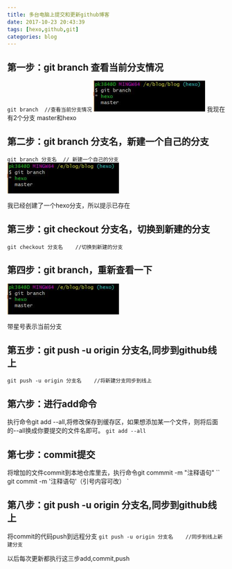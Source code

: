 ```yaml
---
title: 多台电脑上提交和更新github博客
date: 2017-10-23 20:43:39
tags: [hexo,github,git]
categories: blog
---
```


## 第一步：git branch 查看当前分支情况
`
git branch  //查看当前分支情况
`
![查看分支情况](多台电脑上提交和更新github博客/seeBranch.jpg)
我现在有2个分支  master和hexo

## 第二步：git branch 分支名，新建一个自己的分支

`
git branch 分支名  // 新建一个自己的分支
`
![创建新分支](多台电脑上提交和更新github博客/seeBranch.jpg)

我已经创建了一个hexo分支，所以提示已存在


## 第三步：git checkout 分支名，切换到新建的分支
`
git checkout 分支名    //切换到新建的分支
`

## 第四步：git branch，重新查看一下
![查看分支情况](多台电脑上提交和更新github博客/seeBranch.jpg)

带星号表示当前分支

## 第五步：git push -u origin 分支名,同步到github线上
`
git push -u origin 分支名    //将新建分支同步到线上
`

## 第六步：进行add命令

执行命令git add --all,将修改保存到缓存区，如果想添加某一个文件，则将后面的--all换成你要提交的文件名即可。
`
git add --all
`

## 第七步：commit提交

将增加的文件commit到本地仓库里去，执行命令git commmit -m "注释语句"
``
git commit -m '注释语句'（引号内容可改）
`
## 第八步：git push -u origin 分支名,同步到github线上

将commit的代码push到远程分支
`
git push -u origin 分支名    //同步到线上新建分支
`

以后每次更新都执行这三步add,commit,push